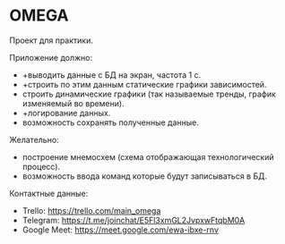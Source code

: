 # OMEGA
Проект для практики. 

Приложение должно:   
- +выводить данные с БД на экран, частота 1 с.   
- +строить по этим данным статические графики зависимостей.   
- строить динамические графики (так называемые тренды, график изменяемый во времени).  
- +логирование данных.   
- возможность сохранять полученные данные.  

Желательно:  
- построение  мнемосхем (схема отображающая технологический процесс).
- возможность ввода команд которые будут записываться в БД.

Контактные данные:
- Trello: https://trello.com/main_omega
- Telegram: https://t.me/joinchat/E5Fl3xmGL2JvpxwFtqbM0A
- Google Meet: https://meet.google.com/ewa-ibxe-rnv
